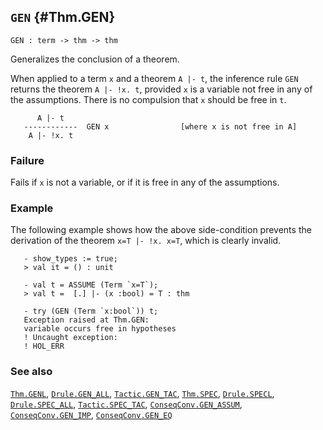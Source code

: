 ## `GEN` {#Thm.GEN}


```
GEN : term -> thm -> thm
```



Generalizes the conclusion of a theorem.


When applied to a term `x` and a theorem `A |- t`, the inference rule
`GEN` returns the theorem `A |- !x. t`, provided `x` is a variable not
free in any of the assumptions. There is no compulsion that `x` should
be free in `t`.
    
          A |- t
       ------------  GEN x                [where x is not free in A]
        A |- !x. t
    



### Failure

Fails if `x` is not a variable, or if it is free in any of the assumptions.

### Example

The following example shows how the above side-condition prevents
the derivation of the theorem `x=T |- !x. x=T`, which is clearly invalid.
    
       - show_types := true;
       > val it = () : unit
    
       - val t = ASSUME (Term `x=T`);
       > val t =  [.] |- (x :bool) = T : thm
    
       - try (GEN (Term `x:bool`)) t;
       Exception raised at Thm.GEN:
       variable occurs free in hypotheses
       ! Uncaught exception:
       ! HOL_ERR
    



### See also

[`Thm.GENL`](#Thm.GENL), [`Drule.GEN_ALL`](#Drule.GEN_ALL), [`Tactic.GEN_TAC`](#Tactic.GEN_TAC), [`Thm.SPEC`](#Thm.SPEC), [`Drule.SPECL`](#Drule.SPECL), [`Drule.SPEC_ALL`](#Drule.SPEC_ALL), [`Tactic.SPEC_TAC`](#Tactic.SPEC_TAC), [`ConseqConv.GEN_ASSUM`](#ConseqConv.GEN_ASSUM), [`ConseqConv.GEN_IMP`](#ConseqConv.GEN_IMP), [`ConseqConv.GEN_EQ`](#ConseqConv.GEN_EQ)

